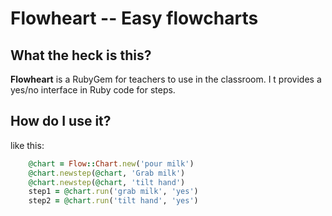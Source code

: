 Flowheart -- Easy flowcharts
============================


What the heck is this?
----------------------

**Flowheart** is a RubyGem for teachers to use in the classroom. I t provides a yes/no interface in Ruby code for steps.


How do I use it?
----------------

like this:

```ruby
	@chart = Flow::Chart.new('pour milk')
	@chart.newstep(@chart, 'Grab milk')
	@chart.newstep(@chart, 'tilt hand')
	step1 = @chart.run('grab milk', 'yes')
	step2 = @chart.run('tilt hand', 'yes')

```

